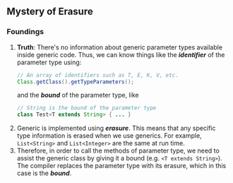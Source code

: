 ## Mystery of Erasure
### Foundings
1. **Truth**: There's no information about generic parameter types available inside generic code. 
Thus, we can know things like the ***identifier*** of the parameter type using:
    ```java 
    // An array of identifiers such as T, E, K, V, etc.
    Class.getClass().getTypeParameters(); 
    ```
    and the ***bound*** of the parameter type, like 
    ```java
    // String is the bound of the parameter type
    class Test<T extends String> { ... } 
    ```
2. Generic is implemented using ***erasure***. This means that any specific type information is 
erased when we use generics. For example, `List<String>` and `List<Integer>` are the same at 
run time.
3. Therefore, in order to call the methods of parameter type, we need to assist the generic 
class by giving it a bound (e.g. `<T extends String>`). The compiler replaces the parameter 
type with its erasure, which in this case is the ***bound***.